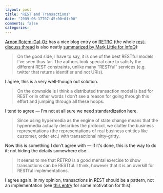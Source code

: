 ```yaml
---
layout: post
title: "REST and Transactions"
date: "2009-06-17T07:45:00+01:00"
comments: false
categories: 
---
```


<p><a href="http://www.rgoarchitects.com/nblog/2009/06/15/TransactionsAreBadForREST.aspx">Arnon Rotem-Gal-Oz</a> has a nice blog entry on <a href="/blog/st/2009/06/restful_transactions_with_retr.html">RETRO</a> (the whole <a href="http://tech.groups.yahoo.com/group/rest-discuss/message/12727">rest-discuss thread</a> is also neatly <a href="http://www.infoq.com/news/2009/06/rest-ts">summarized by Mark Little for InfoQ</a>):</p>

<blockquote>
<p>On the good side, I have to say, it is one of the best RESTful models I’ve seen thus far. The authors took special care to satisfy the different REST constraints, unlike many “RESTful” services (e.g. twitter that returns identifier and not URIs). </p>
</blockquote>

<p>I agree, this is a very well-though out solution.</p>

<blockquote>
<p>On the downside is I think a distributed transaction model is bad for REST or in other words I don’t see a reason for going through this effort and jumping through all these hoops.</p>
</blockquote>

<p>I tend to agree — I'm not at all sure we need standardization here.</p>

<blockquote>
<p>Since using hypermedia as the engine of state change means that the hypermedia actually  describes the protocol, we clutter the business representations (the representations of real business entities like customer, order etc.) with transactional nitty-gritty.</p>
</blockquote>

<p>Now this is something I don't agree with — if it's done, this is the way to do it; not hiding the details somewhere else.</p>

<blockquote>
<p>It seems to me that RETRO is a good mental exercise to show transactions can be RESTful. I think, however that it is an overkill for RESTful implementations.</p>
</blockquote>

<p>I agree again. In my opinion, transactions in REST should be a pattern, not an implementation (see <a href="/blog/st/2006/02/22/hiding_complexity.html">this entry</a> for some motivation for this).</p>


